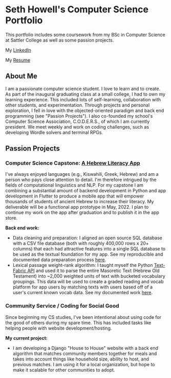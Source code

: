 # Seth Howell's Computer Science Portfolio
This portfolio includes some coursework from my BSc in Computer Science at Sattler College as well as some passion projects. 

My [LinkedIn](https://www.linkedin.com/in/seth-henry/)

My [Resume](https://github.com/sethbam9/Portfolio/blob/main/Seth_Howell_Resume.pdf)

## About Me
I am a passionate computer science student. I love to learn and to create. As part of the inaugural graduating class at a small college, I had to own my learning experience. This included lots of self-learning, collaboration with other students, and experimentation. Through projects and personal exploration, I fell in love with the objected-oriented paradigm and back end programming (see "Passion Projects"). I also co-founded my school's Computer Science Association, C.O.D.E.R.S., of which I am currently president. We meet weekly and work on coding challenges, such as developing Wordle solvers and terminal RPGs. 

## Passion Projects

### Computer Science Capstone: [A Hebrew Literacy App](https://github.com/sethbam9/Hebrew-Literacy-App)
I've always enjoyed languages (e.g., Kiswahili, Greek, Hebrew) and am a person who pays close attention to detail. I'm therefore intrigued by the fields of computational linguistics and NLP. For my capstone I am combining a substantial amount of backend development in Python and app development in Flutter to produce a mobile app that will empower thousands of students of ancient Hebrew to increase their literacy. My deliverable will be a functional app prototype in May, 2022. I plan to continue my work on the app after graduation and to publish it in the app store. 

**Back end work:**
- Data cleaning and preparation: I aligned an open source SQL database with a CSV file database (both with roughly 400,000 rows x 20+ columns) that each had attractive features into a single SQL database to be used as the textual foundation for my app. See my reproducible and documented data preparation process [here](https://github.com/sethbam9/Hebrew-Literacy-App/blob/main/data_code/convert_csv_data_v3.ipynb).
- Lexical passage weight-rank algorithm: I taught myself the Python [Text-Fabric API](https://annotation.github.io/text-fabric/tf/index.html) and used it to parse the entire Masoretic Text (Hebrew Old Testament) into ~2,000 weighted units of text with bucketed vocabulary groupings. This data will be used to create a graded reading and vocab platform for app users by matching texts with users based off of a user's current known vocab data. See my documented work [here](https://github.com/sethbam9/Hebrew-Literacy-App/blob/main/data_code/passage_extraction/tf_passage_weights%20copy.ipynb).

### Community Service / Coding for Social Good
Since beginning my CS studies, I've been intentional about using code for the good of others during my spare time. This has included tasks like helping people with website development/hosting. 

**My current project:**
- I am developing a Django "House to House" website with a back end algorithm that matches community members together for meals and takes into account things like household size, ability to host, and previous matches. I am using it for a local organization, but hope to make it scalable for other communities to adopt.
